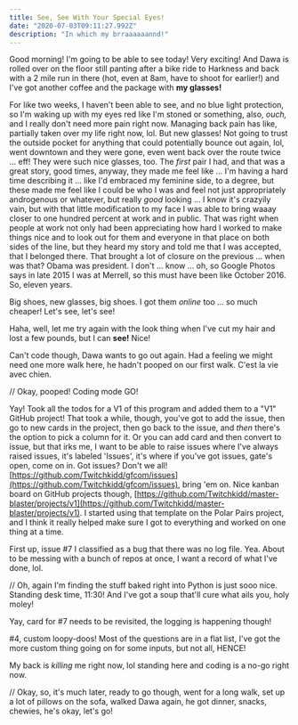 ```yaml
---
title: See, See With Your Special Eyes!
date: "2020-07-03T09:11:27.992Z"
description: "In which my brraaaaaannd!"
---
```


Good morning! I'm going to be able to see today! Very exciting! And Dawa is rolled over on the floor still panting after a bike ride to Harkness and back with a 2 mile run in there (hot, even at 8am, have to shoot for earlier!) and I've got another coffee and the package with **my glasses!**

For like two weeks, I haven't been able to see, and no blue light protection, so I'm waking up with my eyes red like I'm stoned or something, also, _ouch,_ and I really don't need more pain right now. Managing back pain has like, partially taken over my life right now, lol. But new glasses! Not going to trust the outside pocket for anything that could potentially bounce out again, lol, went downtown and they were gone, even went back over the route twice ... eff! They were such nice glasses, too. The _first_ pair I had, and that was a great story, good times, anyway, they made me feel like ... I'm having a hard time describing it ... like I'd embraced my feminine side, to a degree, but these made me feel like I could be who I was and feel not just appropriately androgenous or whatever, but really _good_ looking ... I know it's crazyily vain, but with that little modification to my face I was able to bring waaay closer to one hundred percent at work and in public. That was right when people at work not only had been appreciating how hard I worked to make things nice and to look out for them and everyone in that place on both sides of the line, but they heard my story and told me that I was accepted, that I belonged there. That brought a lot of closure on the previous ... when was that? Obama was president. I don't ... know ... oh, so Google Photos says in late 2015 I was at Merrell, so this must have been like October 2016. So, eleven years.

Big shoes, new glasses, big shoes. I got them _online_ too ... so much cheaper! Let's see, let's see!

Haha, well, let me try again with the look thing when I've cut my hair and lost a few pounds, but I can **see!** Nice!

Can't code though, Dawa wants to go out again. Had a feeling we might need one more walk here, he hadn't pooped on our first walk. C'est la vie avec chien.

// Okay, pooped! Coding mode GO!

Yay! Took all the todos for a V1 of this program and added them to a "V1" GitHub project! That took a while, though, you've got to add the issue, then go to new cards in the project, then go back to the issue, and _then_ there's the option to pick a column for it. Or you can add card and then convert to issue, but that irks me, I want to be able to raise issues where I've always raised issues, it's labeled 'Issues', it's where if you've got issues, gate's open, come on in. Got issues? Don't we all! [https://github.com/Twitchkidd/gfcom/issues](https://github.com/Twitchkidd/gfcom/issues), bring 'em on. Nice kanban board on GitHub projects though, [https://github.com/Twitchkidd/master-blaster/projects/v1](https://github.com/Twitchkidd/master-blaster/projects/v1). I started using that template on the Polar Pairs project, and I think it really helped make sure I got to everything and worked on one thing at a time.

First up, issue #7 I classified as a bug that there was no log file. Yea. About to be messing with a bunch of repos at once, I want a record of what I've done, lol.

// Oh, again I'm finding the stuff baked right into Python is just sooo nice. Standing desk time, 11:30! And I've got a soup that'll cure what ails you, holy moley!

Yay, card for #7 needs to be revisited, the logging is happening though!

#4, custom loopy-doos! Most of the questions are in a flat list, I've got the more custom thing going on for some inputs, but not all, HENCE!

My back is _killing_ me right now, lol standing here and coding is a no-go right now.

// Okay, so, it's much later, ready to go though, went for a long walk, set up a lot of pillows on the sofa, walked Dawa again, he got dinner, snacks, chewies, he's okay, let's go!

